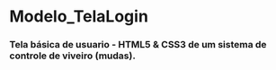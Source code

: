 # Modelo_TelaLogin

### Tela básica de usuario - HTML5 &amp; CSS3 de um sistema de controle de viveiro (mudas).



